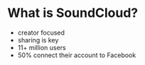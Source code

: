 # What is SoundCloud?

- creator focused
- sharing is key
- 11+ million users
- 50% connect their account to Facebook
